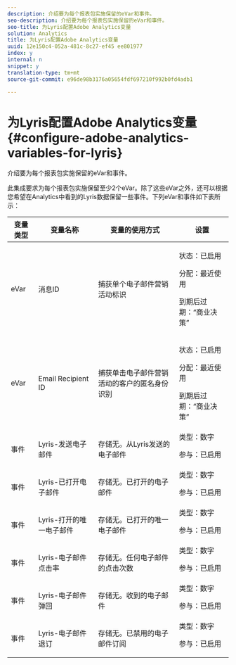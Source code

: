 ```yaml
---
description: 介绍要为每个报表包实施保留的eVar和事件。
seo-description: 介绍要为每个报表包实施保留的eVar和事件。
seo-title: 为Lyris配置Adobe Analytics变量
solution: Analytics
title: 为Lyris配置Adobe Analytics变量
uuid: 12e150c4-052a-481c-8c27-ef45 ee801977
index: y
internal: n
snippet: y
translation-type: tm+mt
source-git-commit: e96de98b3176a05654fdf697210f992b0fd4adb1

---
```



# 为Lyris配置Adobe Analytics变量{#configure-adobe-analytics-variables-for-lyris}

介绍要为每个报表包实施保留的eVar和事件。

此集成要求为每个报表包实施保留至少2个eVar。除了这些eVar之外，还可以根据您希望在Analytics中看到的Lyris数据保留一些事件。下列eVar和事件如下表所示：

<table id="table_43E32344E9E54FED8491F28047249329"> 
 <thead> 
  <tr> 
   <th colname="col1" class="entry"> 变量类型 </th> 
   <th colname="col2" class="entry"> 变量名称 </th> 
   <th colname="col3" class="entry"> 变量的使用方式 </th> 
   <th colname="col4" class="entry"> 设置 </th> 
  </tr>
 </thead>
 <tbody> 
  <tr> 
   <td colname="col1"> eVar </td> 
   <td colname="col2"> 消息ID </td> 
   <td colname="col3"> 捕获单个电子邮件营销活动标识 </td> 
   <td colname="col4"> <p>状态：已启用 </p> <p>分配：最近使用 </p> <p>到期后过期：“商业决策” </p> </td> 
  </tr> 
  <tr> 
   <td colname="col1"> eVar </td> 
   <td colname="col2"> Email Recipient ID </td> 
   <td colname="col3"> 捕获单击电子邮件营销活动的客户的匿名身份识别 </td> 
   <td colname="col4"> <p>状态：已启用 </p> <p>分配：最近使用 </p> <p>到期后过期：“商业决策” </p> </td> 
  </tr> 
  <tr> 
   <td colname="col1"> 事件 </td> 
   <td colname="col2"> Lyris-发送电子邮件 </td> 
   <td colname="col3"> 存储无。从Lyris发送的电子邮件 </td> 
   <td colname="col4">类型：数字 <p>参与：已启用 </p> </td> 
  </tr> 
  <tr> 
   <td colname="col1"> 事件 </td> 
   <td colname="col2"> Lyris-已打开电子邮件 </td> 
   <td colname="col3"> 存储无。已打开的电子邮件 </td> 
   <td colname="col4">类型：数字 <p>参与：已启用 </p> </td> 
  </tr> 
  <tr> 
   <td colname="col1"> 事件 </td> 
   <td colname="col2"> Lyris-打开的唯一电子邮件 </td> 
   <td colname="col3"> 存储无。已打开的唯一电子邮件 </td> 
   <td colname="col4">类型：数字 <p>参与：已启用 </p> </td> 
  </tr> 
  <tr> 
   <td colname="col1"> 事件 </td> 
   <td colname="col2"> Lyris-电子邮件点击率 </td> 
   <td colname="col3"> 存储无。任何电子邮件的点击次数 </td> 
   <td colname="col4">类型：数字 <p>参与：已启用 </p> </td> 
  </tr> 
  <tr> 
   <td colname="col1"> 事件 </td> 
   <td colname="col2"> Lyris-电子邮件弹回 </td> 
   <td colname="col3"> 存储无。收到的电子邮件 </td> 
   <td colname="col4">类型：数字 <p>参与：已启用 </p> </td> 
  </tr> 
  <tr> 
   <td colname="col1"> 事件 </td> 
   <td colname="col2"> Lyris-电子邮件退订 </td> 
   <td colname="col3"> 存储无。已禁用的电子邮件订阅 </td> 
   <td colname="col4">类型：数字 <p>参与：已启用 </p> </td> 
  </tr> 
 </tbody> 
</table>


